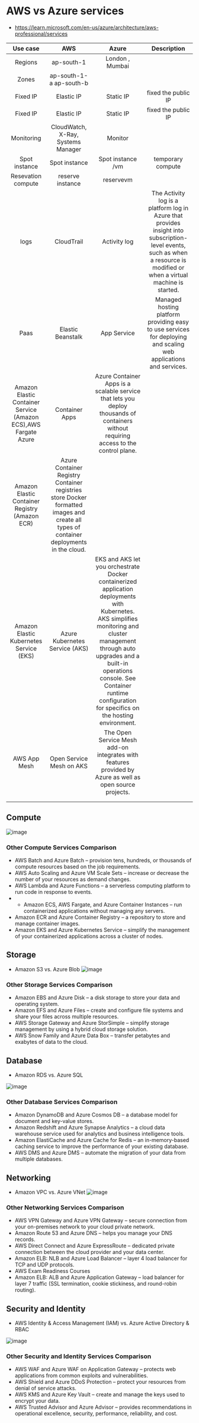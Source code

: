 # AWS vs Azure services
- https://learn.microsoft.com/en-us/azure/architecture/aws-professional/services

| Use case   |      AWS      |  Azure | Description |
|:-------------:|:-------------:|:-------------:|:-------------:|
| Regions  |  ap-south-1 | London , Mumbai| |
| Zones |    ap-south-1-a ap-south-b   |   | |
| Fixed IP | Elastic IP |  Static IP | fixed the public IP |
| Fixed IP | Elastic IP |  Static IP | fixed the public IP |
| Monitoring | CloudWatch, X-Ray, Systems Manager | Monitor | |
| Spot instance | Spot instance | Spot instance /vm | temporary compute |
| Resevation compute | reserve instance | reservevm |  |
|  logs |CloudTrail	  | Activity log|The Activity log is a platform log in Azure that provides insight into subscription-level events, such as when a resource is modified or when a virtual machine is started.|
| Paas  | Elastic Beanstalk |App Service | Managed hosting platform providing easy to use services for deploying and scaling web applications and services.|
|Amazon Elastic Container Service (Amazon ECS),AWS Fargate	Azure|   Container Apps | 	Azure Container Apps is a scalable service that lets you deploy thousands of containers without requiring access to the control plane.|
|Amazon Elastic Container Registry (Amazon ECR)|	Azure Container Registry	Container registries store Docker formatted images and create all types of container deployments in the cloud.|
|Amazon Elastic Kubernetes Service (EKS)|	Azure Kubernetes Service (AKS)|	EKS and AKS let you orchestrate Docker containerized application deployments with Kubernetes. AKS simplifies monitoring and cluster management through auto upgrades and a built-in operations console. See Container runtime configuration for specifics on the hosting environment.|
|AWS App Mesh	|Open Service Mesh on AKS|	The Open Service Mesh add-on integrates with features provided by Azure as well as open source projects.|
|   |  | | |
|   |  | | |



## Compute
![image](https://user-images.githubusercontent.com/69948118/232262362-e97a67fd-5e52-4678-96f2-49478a09ddb3.png)
### Other Compute Services Comparison
- AWS Batch and Azure Batch – provision tens, hundreds, or thousands of compute resources based on the job requirements.
- AWS Auto Scaling and Azure VM Scale Sets – increase or decrease the number of your resources as demand changes.
- AWS Lambda and Azure Functions – a serverless computing platform to run code in response to events.
- - Amazon ECS, AWS Fargate, and Azure Container Instances – run containerized applications without managing any servers.
- Amazon ECR and Azure Container Registry – a repository to store and manage container images.
- Amazon EKS and Azure Kubernetes Service – simplify the management of your containerized applications across a cluster of nodes.

## Storage
- Amazon S3 vs. Azure Blob
![image](https://user-images.githubusercontent.com/69948118/232262401-41013f76-b642-4914-a836-421be669299d.png)
### Other Storage Services Comparison
- Amazon EBS and Azure Disk – a disk storage to store your data and operating system.
- Amazon EFS  and Azure Files – create and configure file systems and share your files across multiple resources.
- AWS Storage Gateway and Azure StorSimple – simplify storage management by using a hybrid cloud storage solution.
- AWS Snow Family and Azure Data Box – transfer petabytes and exabytes of data to the cloud.

## Database
- Amazon RDS vs. Azure SQL

![image](https://user-images.githubusercontent.com/69948118/232262446-0bebb3e0-4b5e-41ff-8dec-2a204880de20.png)

### Other Database Services Comparison
- Amazon DynamoDB and Azure Cosmos DB – a database model for document and key-value stores.
- Amazon Redshift and Azure Synapse Analytics – a cloud data warehouse service used for analytics and business intelligence tools.
- Amazon ElastiCache and Azure Cache for Redis – an in-memory-based caching service to improve the performance of your existing database.
- AWS DMS and Azure DMS – automate the migration of your data from multiple databases.

## Networking
- Amazon VPC vs. Azure VNet
![image](https://user-images.githubusercontent.com/69948118/232262484-1491d60c-d931-4cac-ab17-986690d15d69.png)

### Other Networking Services Comparison
- AWS VPN Gateway and Azure VPN Gateway – secure connection from your on-premises network to your cloud private network.
- Amazon Route 53 and Azure DNS – helps you manage your DNS records.
- AWS Direct Connect and Azure ExpressRoute – dedicated private connection between the cloud provider and your data center.
- Amazon ELB: NLB and Azure Load Balancer – layer 4 load balancer for TCP and UDP protocols.
- AWS Exam Readiness Courses
- Amazon ELB: ALB and Azure Application Gateway – load balancer for layer 7 traffic (SSL termination, cookie stickiness, and round-robin routing).

## Security and Identity
- AWS Identity & Access Management (IAM) vs. Azure Active Directory & RBAC

![image](https://user-images.githubusercontent.com/69948118/232262505-7fb14f6f-8fba-4f37-962c-05e31017ff63.png)

### Other Security and Identity Services Comparison
- AWS WAF and Azure WAF on Application Gateway – protects web applications from common exploits and vulnerabilities.
- AWS Shield and Azure DDoS Protection – protect your resources from denial of service attacks.
- AWS KMS and Azure Key Vault – create and manage the keys used to encrypt your data.
- AWS Trusted Advisor and Azure Advisor – provides recommendations in operational excellence, security, performance, reliability, and cost.

